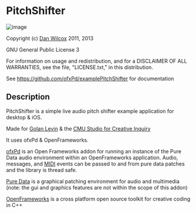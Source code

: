 PitchShifter
============

![image](https://raw.github.com/danomatika/ofxPd/master/examplePitchShifter/screenshot.png)

Copyright (c) [Dan Wilcox](danomatika.com) 2011, 2013

GNU General Public License 3

For information on usage and redistribution, and for a DISCLAIMER OF ALL
WARRANTIES, see the file, "LICENSE.txt," in this distribution.

See https://github.com/ofxPd/examplePitchShifter for documentation

Description
-----------

PitchShifter is a simple live audio pitch shifter example application for desktop & iOS.

Made for [Golan Levin](http://flong.com) & the [CMU Studio for Creative Inquiry](http://studiofrocreativeinquiry.com)

It uses ofxPd & OpenFrameworks.

[ofxPd](https://github.com/danomatika/ofxPd) is an Open Frameworks addon for running an instance of the Pure Data audio environment within an OpenFrameworks application. Audio, messages, and [MIDI](http://en.wikipedia.org/wiki/Musical_Instrument_Digital_Interface) events can be passed to and from pure data patches and the library is thread safe.

[Pure Data](http://pure-data.info/) is a graphical patching environment for audio and multimedia (note: the gui and graphics features are not within the scope of this addon) 

[OpenFrameworks](http://www.openframeworks.cc/) is a cross platform open source toolkit for creative coding in C++

